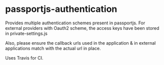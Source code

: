 passportjs-authentication
=========================

Provides multiple authentication schemes present in passportjs.
For external providers with Oauth2 scheme, the access keys have been stored in private-settings.js

Also, please ensure the callback urls used in the application & in external applications match with the actual url in place.

Uses Travis for CI.
